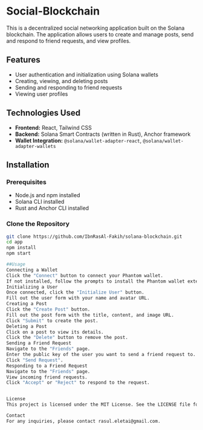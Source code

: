 # Social-Blockchain

This is a decentralized social networking application built on the Solana blockchain. The application allows users to create and manage posts, send and respond to friend requests, and view profiles.

## Features

- User authentication and initialization using Solana wallets
- Creating, viewing, and deleting posts
- Sending and responding to friend requests
- Viewing user profiles

## Technologies Used

- **Frontend:** React, Tailwind CSS
- **Backend:** Solana Smart Contracts (written in Rust), Anchor framework
- **Wallet Integration:** `@solana/wallet-adapter-react`, `@solana/wallet-adapter-wallets`

## Installation

### Prerequisites

- Node.js and npm installed
- Solana CLI installed
- Rust and Anchor CLI installed

### Clone the Repository

```bash
git clone https://github.com/IbnRasAl-Fakih/solana-blockchain.git
cd app
npm install
npm start

##Usage
Connecting a Wallet
Click the "Connect" button to connect your Phantom wallet.
If not installed, follow the prompts to install the Phantom wallet extension.
Initializing a User
Once connected, click the "Initialize User" button.
Fill out the user form with your name and avatar URL.
Creating a Post
Click the "Create Post" button.
Fill out the post form with the title, content, and image URL.
Click "Submit" to create the post.
Deleting a Post
Click on a post to view its details.
Click the "Delete" button to remove the post.
Sending a Friend Request
Navigate to the "Friends" page.
Enter the public key of the user you want to send a friend request to.
Click "Send Request".
Responding to a Friend Request
Navigate to the "Friends" page.
View incoming friend requests.
Click "Accept" or "Reject" to respond to the request.


License
This project is licensed under the MIT License. See the LICENSE file for details.

Contact
For any inquiries, please contact rasul.eletai@gmail.com.
